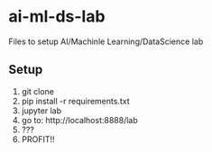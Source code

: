 # ai-ml-ds-lab
Files to setup AI/Machinle Learning/DataScience lab

Setup
--

1. git clone
2. pip install -r requirements.txt
3. jupyter lab
4. go to: http://localhost:8888/lab
5. ???
6. PROFIT!!
